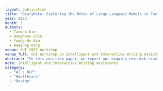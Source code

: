 ```yaml
---
layout: publication
title: "DiaryMate: Exploring the Roles of Large Language Models in Facilitating AI-mediated Journaling"
year: 2023
month: 3
authors:
  - Taewan Kim
  - Donghoon Shin
  - Young-Ho Kim
  - Hwajung Hong
venue: CHI 2023 Workshop
venue_full: CHI Workshop on Intelligent and Interactive Writing Assistants
abstract: "In this position paper, we report our ongoing research examining the use of large language models (LLMs) in promoting mental well-being through journaling. While journaling can be beneficial for expressing personal thoughts and emotions, it can be challenging for individuals who struggle to articulate their internal states into words. LLMs have the potential to assist with this by translating users' ambiguous thoughts and experience into writing. However, using LLMs in journaling can also have drawbacks, such as neglecting the personal context of users and reducing users' initiative in writing. To explore the opportunities and challenges of using LLMs in journaling, we conducted a field deployment study using DiaryMate. The participants used the diverse sentences generated by the LLM to reflect on their past experiences from multiple perspectives and saw it as an empathetic partner. However, they gave excessive credibility to the LLM's generated sentences, often prioritizing its emotional expressions over their own. Based on the findings, we highlight the importance of considering the risks and benefits of using such technology in supporting personal reflection and emotional expression."
note: Intelligent and Interactive Writing Assistants
category: 
  - "AI / NLP"
  - "Healthcare"
  - "Design"
---
```

